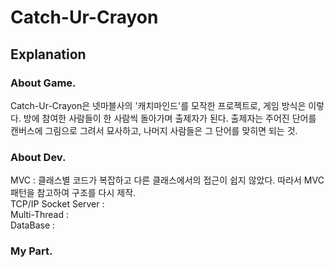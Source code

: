 # Catch-Ur-Crayon  

## Explanation

### About Game.
Catch-Ur-Crayon은 넷마블사의 '캐치마인드'를 모작한 프로젝트로, 게임 방식은 이렇다. 방에 참여한 사람들이 한 사람씩 돌아가며 출제자가 된다. 출제자는 주어진 단어를 캔버스에 그림으로 그려서 묘사하고, 나머지 사람들은 그 단어를 맞히면 되는 것.

### About Dev.
MVC : 클래스별 코드가 복잡하고 다른 클래스에서의 접근이 쉽지 않았다. 따라서 MVC패턴을 참고하여 구조를 다시 제작.<br>
TCP/IP Socket Server :<br>
Multi-Thread :<br>
DataBase :<br>

### My Part.


